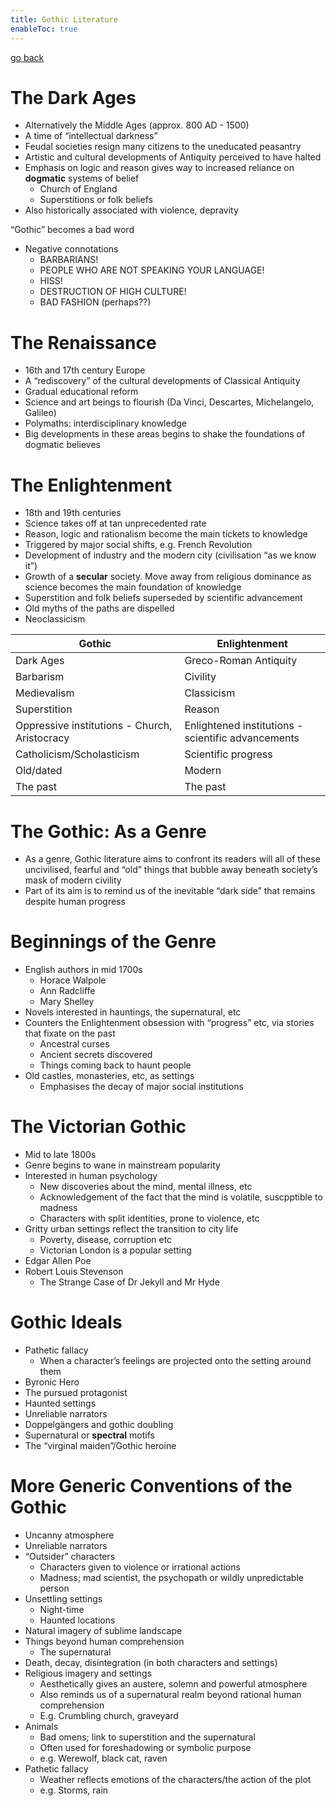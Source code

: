 ```yaml
---
title: Gothic Literature
enableToc: true
---
```


[go back](11Subjects/11Literature.md)

# The Dark Ages

-   Alternatively the Middle Ages (approx. 800 AD - 1500)
-   A time of “intellectual darkness”
-   Feudal societies resign many citizens to the uneducated peasantry
-   Artistic and cultural developments of Antiquity perceived to have halted
-   Emphasis on logic and reason gives way to increased reliance on ****************dogmatic**************** systems of belief
    -   Church of England
    -   Superstitions or folk beliefs
-   Also historically associated with violence, depravity

“Gothic” becomes a bad word

-   Negative connotations
    -   BARBARIANS!
    -   PEOPLE WHO ARE NOT SPEAKING YOUR LANGUAGE!
    -   HISS!
    -   DESTRUCTION OF HIGH CULTURE!
    -   BAD FASHION (perhaps??)

# The Renaissance

-   16th and 17th century Europe
-   A “rediscovery” of the cultural developments of Classical Antiquity
-   Gradual educational reform
-   Science and art beings to flourish (Da Vinci, Descartes, Michelangelo, Galileo)
-   Polymaths: interdisciplinary knowledge
-   Big developments in these areas begins to shake the foundations of dogmatic believes

# The Enlightenment

-   18th and 19th centuries
-   Science takes off at tan unprecedented rate
-   Reason, logic and rationalism become the main tickets to knowledge
-   Triggered by major social shifts, e.g. French Revolution
-   Development of industry and the modern city (civilisation “as we know it”)
-   Growth of a ******secular****** society. Move away from religious dominance as science becomes the main foundation of knowledge
-   Superstition and folk beliefs superseded by scientific advancement
-   Old myths of the paths are dispelled
-   Neoclassicism


| Gothic                                        | Enlightenment                                      |
| --------------------------------------------- | -------------------------------------------------- |
| Dark Ages                                     | Greco-Roman Antiquity                              |
| Barbarism                                     | Civility                                           |
| Medievalism                                   | Classicism                                         |
| Superstition                                  | Reason                                             |
| Oppressive institutions - Church, Aristocracy | Enlightened institutions - scientific advancements |
| Catholicism/Scholasticism                     | Scientific progress                                |
| Old/dated                                     | Modern                                             |
| The past                                      | The past                                                   |


# The Gothic: As a Genre

-   As a genre, Gothic literature aims to confront its readers will all of these uncivilised, fearful and “old” things that bubble away beneath society’s mask of modern civility
-   Part of its aim is to remind us of the inevitable “dark side” that remains despite human progress

# Beginnings of the Genre

-   English authors in mid 1700s
    -   Horace Walpole
    -   Ann Radcliffe
    -   Mary Shelley
-   Novels interested in hauntings, the supernatural, etc
-   Counters the Enlightenment obsession with “progress” etc, via stories that fixate on the past
    -   Ancestral curses
    -   Ancient secrets discovered
    -   Things coming back to haunt people
-   Old castles, monasteries, etc, as settings
    -   Emphasises the decay of major social institutions

# The Victorian Gothic

-   Mid to late 1800s
-   Genre begins to wane in mainstream popularity
-   Interested in human psychology
    -   New discoveries about the mind, mental illness, etc
    -   Acknowledgement of the fact that the mind is volatile, suscpptible to madness
    -   Characters with split identities, prone to violence, etc
-   Gritty urban settings reflect the transition to city life
    -   Poverty, disease, corruption etc
    -   Victorian London is a popular setting
-   Edgar Allen Poe
-   Robert Louis Stevenson
    -   The Strange Case of Dr Jekyll and Mr Hyde

# Gothic Ideals

-   Pathetic fallacy
    -   When a character’s feelings are projected onto the setting around them
-   Byronic Hero
-   The pursued protagonist
-   Haunted settings
-   Unreliable narrators
-   Doppelgängers and gothic doubling
-   Supernatural or **********spectral********** motifs
-   The “virginal maiden”/Gothic heroine

# More Generic Conventions of the Gothic

-   Uncanny atmosphere
-   Unreliable narrators
-   “Outsider” characters
    -   Characters given to violence or irrational actions
    -   Madness; mad scientist, the psychopath or wildly unpredictable person
-   Unsettling settings
    -   Night-time
    -   Haunted locations
-   Natural imagery of sublime landscape
-   Things beyond human comprehension
    -   The supernatural
-   Death, decay, disintegration (in both characters and settings)
-   Religious imagery and settings
    -   Aesthetically gives an austere, solemn and powerful atmosphere
    -   Also reminds us of a supernatural realm beyond rational human comprehension
    -   E.g. Crumbling church, graveyard
-   Animals
    -   Bad omens; link to superstition and the supernatural
    -   Often used for foreshadowing or symbolic purpose
    -   e.g. Werewolf, black cat, raven
-   Pathetic fallacy
    -   Weather reflects emotions of the characters/the action of the plot
    -   e.g. Storms, rain